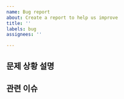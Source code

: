 ```yaml
---
name: Bug report
about: Create a report to help us improve
title: ''
labels: bug
assignees: ''

---
```


## 문제 상황 설명

## 관련 이슈
